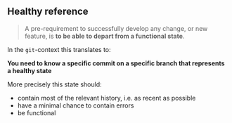 ## Healthy reference

> A pre-requirement to successfully develop any change, or new feature, is **to be able to depart from a functional state**.

In the `git`-context this translates to:

**You need to know a specific commit on a specific branch that represents a healthy state**

More precisely this state should:

- contain most of the relevant history, i.e. as recent as possible
- have a minimal chance to contain errors
- be functional
